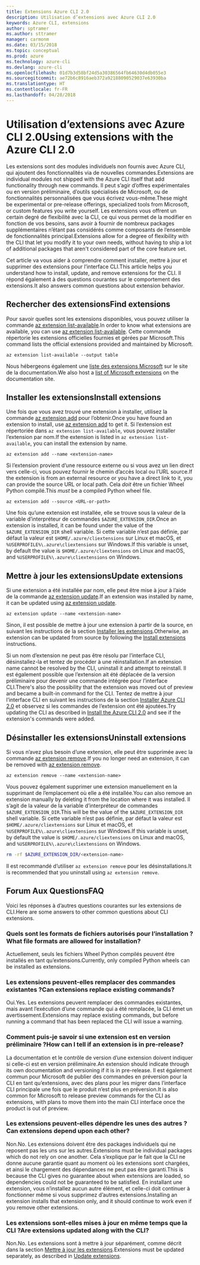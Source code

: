 ```yaml
---
title: Extensions Azure CLI 2.0
description: Utilisation d’extensions avec Azure CLI 2.0
keywords: Azure CLI, extensions
author: sptramer
ms.author: sttramer
manager: carmonm
ms.date: 03/15/2018
ms.topic: conceptual
ms.prod: azure
ms.technology: azure-cli
ms.devlang: azure-cli
ms.openlocfilehash: 01d7b3d58bf24d5a30386564fb64630d4db055e3
ms.sourcegitcommit: ae72b6c8916aeb372a92188090529037e63930ba
ms.translationtype: HT
ms.contentlocale: fr-FR
ms.lasthandoff: 04/28/2018
---
```

# <a name="using-extensions-with-the-azure-cli-20"></a><span data-ttu-id="952b5-104">Utilisation d’extensions avec Azure CLI 2.0</span><span class="sxs-lookup"><span data-stu-id="952b5-104">Using extensions with the Azure CLI 2.0</span></span>

<span data-ttu-id="952b5-105">Les extensions sont des modules individuels non fournis avec Azure CLI, qui ajoutent des fonctionnalités via de nouvelles commandes.</span><span class="sxs-lookup"><span data-stu-id="952b5-105">Extensions are individual modules not shipped with the Azure CLI itself that add functionality through new commands.</span></span> <span data-ttu-id="952b5-106">Il peut s’agir d’offres expérimentales ou en version préliminaire, d’outils spécialisés de Microsoft, ou de fonctionnalités personnalisées que vous écrivez vous-même.</span><span class="sxs-lookup"><span data-stu-id="952b5-106">These might be experimental or pre-release offerings, specialized tools from Microsoft, or custom features you write yourself.</span></span> <span data-ttu-id="952b5-107">Les extensions vous offrent un certain degré de flexibilité avec la CLI, ce qui vous permet de la modifier en fonction de vos besoins, sans avoir à fournir de nombreux packages supplémentaires n’étant pas considérés comme composants de l’ensemble de fonctionnalités principal.</span><span class="sxs-lookup"><span data-stu-id="952b5-107">Extensions allow for a degree of flexibility with the CLI that let you modify it to your own needs, without having to ship a lot of additional packages that aren't considered part of the core feature set.</span></span>

<span data-ttu-id="952b5-108">Cet article va vous aider à comprendre comment installer, mettre à jour et supprimer des extensions pour l’interface CLI.</span><span class="sxs-lookup"><span data-stu-id="952b5-108">This article helps you understand how to install, update, and remove extensions for the CLI.</span></span> <span data-ttu-id="952b5-109">Il répond également à des questions courantes sur le comportement des extensions.</span><span class="sxs-lookup"><span data-stu-id="952b5-109">It also answers common questions about extension behavior.</span></span>

## <a name="find-extensions"></a><span data-ttu-id="952b5-110">Rechercher des extensions</span><span class="sxs-lookup"><span data-stu-id="952b5-110">Find extensions</span></span>

<span data-ttu-id="952b5-111">Pour savoir quelles sont les extensions disponibles, vous pouvez utiliser la commande [az extension list-available](/cli/azure/extension#az-extension-list-available).</span><span class="sxs-lookup"><span data-stu-id="952b5-111">In order to know what extensions are available, you can use [az extension list-available](/cli/azure/extension#az-extension-list-available).</span></span> <span data-ttu-id="952b5-112">Cette commande répertorie les extensions officielles fournies et gérées par Microsoft.</span><span class="sxs-lookup"><span data-stu-id="952b5-112">This command lists the official extensions provided and maintained by Microsoft.</span></span>

```azurecli
az extension list-available --output table
```

<span data-ttu-id="952b5-113">Nous hébergeons également une [liste des extensions Microsoft](azure-cli-extensions-list.md) sur le site de la documentation.</span><span class="sxs-lookup"><span data-stu-id="952b5-113">We also host a [list of Microsoft extensions](azure-cli-extensions-list.md) on the documentation site.</span></span>

## <a name="install-extensions"></a><span data-ttu-id="952b5-114">Installer les extensions</span><span class="sxs-lookup"><span data-stu-id="952b5-114">Install extensions</span></span>

<span data-ttu-id="952b5-115">Une fois que vous avez trouvé une extension à installer, utilisez la commande [az extension add](https://docs.microsoft.com/en-us/cli/azure/extension#az-extension-add) pour l’obtenir.</span><span class="sxs-lookup"><span data-stu-id="952b5-115">Once you have found an extension to install, use [az extension add](https://docs.microsoft.com/en-us/cli/azure/extension#az-extension-add) to get it.</span></span> <span data-ttu-id="952b5-116">Si l’extension est répertoriée dans `az extension list-available`, vous pouvez installer l’extension par nom.</span><span class="sxs-lookup"><span data-stu-id="952b5-116">If the extension is listed in `az extension list-available`, you can install the extension by name.</span></span>

```azurecli
az extension add --name <extension-name>
```

<span data-ttu-id="952b5-117">Si l’extension provient d’une ressource externe ou si vous avez un lien direct vers celle-ci, vous pouvez fournir le chemin d’accès local ou l’URL source.</span><span class="sxs-lookup"><span data-stu-id="952b5-117">If the extension is from an external resource or you have a direct link to it, you can provide the source URL or local path.</span></span> <span data-ttu-id="952b5-118">Cela _doit_ être un fichier Wheel Python compilé.</span><span class="sxs-lookup"><span data-stu-id="952b5-118">This _must_ be a compiled Python wheel file.</span></span>

```azurecli
az extension add --source <URL-or-path>
```

<span data-ttu-id="952b5-119">Une fois qu’une extension est installée, elle se trouve sous la valeur de la variable d’interpréteur de commandes `$AZURE_EXTENSION_DIR`.</span><span class="sxs-lookup"><span data-stu-id="952b5-119">Once an extension is installed, it can be found under the value of the `$AZURE_EXTENSION_DIR` shell variable.</span></span> <span data-ttu-id="952b5-120">Si cette variable n’est pas définie, par défaut la valeur est `$HOME/.azure/cliextensions` sur Linux et macOS, et `%USERPROFILE%\.azure\cliextensions` sur Windows.</span><span class="sxs-lookup"><span data-stu-id="952b5-120">If this variable is unset, by default the value is `$HOME/.azure/cliextensions` on Linux and macOS, and `%USERPROFILE%\.azure\cliextensions` on Windows.</span></span>

## <a name="update-extensions"></a><span data-ttu-id="952b5-121">Mettre à jour les extensions</span><span class="sxs-lookup"><span data-stu-id="952b5-121">Update extensions</span></span>

<span data-ttu-id="952b5-122">Si une extension a été installée par nom, elle peut être mise à jour à l’aide de la commande [az extension update](https://docs.microsoft.com/en-us/cli/azure/extension#az-extension-update).</span><span class="sxs-lookup"><span data-stu-id="952b5-122">If an extension was installed by name, it can be updated using [az extension update](https://docs.microsoft.com/en-us/cli/azure/extension#az-extension-update).</span></span>

```azurecli
az extension update --name <extension-name>
```

<span data-ttu-id="952b5-123">Sinon, il est possible de mettre à jour une extension à partir de la source, en suivant les instructions de la section [Installer les extensions](#install-extensions).</span><span class="sxs-lookup"><span data-stu-id="952b5-123">Otherwise, an extension can be updated from source by following the [Install extensions](#install-extensions) instructions.</span></span>

<span data-ttu-id="952b5-124">Si un nom d’extension ne peut pas être résolu par l’interface CLI, désinstallez-la et tentez de procéder à une réinstallation.</span><span class="sxs-lookup"><span data-stu-id="952b5-124">If an extension name cannot be resolved by the CLI, uninstall it and attempt to reinstall.</span></span> <span data-ttu-id="952b5-125">Il est également possible que l’extension ait été déplacée de la version préliminaire pour devenir une commande intégrée pour l’interface CLI.</span><span class="sxs-lookup"><span data-stu-id="952b5-125">There's also the possibility that the extension was moved out of preview and became a built-in command for the CLI.</span></span> <span data-ttu-id="952b5-126">Tentez de mettre à jour l’interface CLI en suivant les instructions de la section [Installer Azure CLI 2.0](install-azure-cli.md) et observez si les commandes de l’extension ont été ajoutées.</span><span class="sxs-lookup"><span data-stu-id="952b5-126">Try updating the CLI as described in [Install the Azure CLI 2.0](install-azure-cli.md) and see if the extension's commands were added.</span></span> 

## <a name="uninstall-extensions"></a><span data-ttu-id="952b5-127">Désinstaller les extensions</span><span class="sxs-lookup"><span data-stu-id="952b5-127">Uninstall extensions</span></span>

<span data-ttu-id="952b5-128">Si vous n’avez plus besoin d’une extension, elle peut être supprimée avec la commande [az extension remove](https://docs.microsoft.com/en-us/cli/azure/extension#az-extension-remove).</span><span class="sxs-lookup"><span data-stu-id="952b5-128">If you no longer need an extension, it can be removed with [az extension remove](https://docs.microsoft.com/en-us/cli/azure/extension#az-extension-remove).</span></span>

```azurecli
az extension remove --name <extension-name>
```

<span data-ttu-id="952b5-129">Vous pouvez également supprimer une extension manuellement en la supprimant de l’emplacement où elle a été installée.</span><span class="sxs-lookup"><span data-stu-id="952b5-129">You can also remove an extension manually by deleting it from the location where it was installed.</span></span> <span data-ttu-id="952b5-130">Il s’agit de la valeur de la variable d’interpréteur de commandes `$AZURE_EXTENSION_DIR`.</span><span class="sxs-lookup"><span data-stu-id="952b5-130">This will be the value of the `$AZURE_EXTENSION_DIR` shell variable.</span></span> <span data-ttu-id="952b5-131">Si cette variable n’est pas définie, par défaut la valeur est `$HOME/.azure/cliextensions` sur Linux et macOS, et `%USERPROFILE%\.azure\cliextensions` sur Windows.</span><span class="sxs-lookup"><span data-stu-id="952b5-131">If this variable is unset, by default the value is `$HOME/.azure/cliextensions` on Linux and macOS, and `%USERPROFILE%\.azure\cliextensions` on Windows.</span></span>

```bash
rm -rf $AZURE_EXTENSION_DIR/<extension-name>
```

<span data-ttu-id="952b5-132">Il est recommandé d’utiliser `az extension remove` pour les désinstallations.</span><span class="sxs-lookup"><span data-stu-id="952b5-132">It is recommended that you uninstall using `az extension remove`.</span></span>

## <a name="faq"></a><span data-ttu-id="952b5-133">Forum Aux Questions</span><span class="sxs-lookup"><span data-stu-id="952b5-133">FAQ</span></span>

<span data-ttu-id="952b5-134">Voici les réponses à d’autres questions courantes sur les extensions de CLI.</span><span class="sxs-lookup"><span data-stu-id="952b5-134">Here are some answers to other common questions about CLI extensions.</span></span>

### <a name="what-file-formats-are-allowed-for-installation"></a><span data-ttu-id="952b5-135">Quels sont les formats de fichiers autorisés pour l’installation ?</span><span class="sxs-lookup"><span data-stu-id="952b5-135">What file formats are allowed for installation?</span></span>

<span data-ttu-id="952b5-136">Actuellement, seuls les fichiers Wheel Python compilés peuvent être installés en tant qu’extensions.</span><span class="sxs-lookup"><span data-stu-id="952b5-136">Currently, only compiled Python wheels can be installed as extensions.</span></span>

### <a name="can-extensions-replace-existing-commands"></a><span data-ttu-id="952b5-137">Les extensions peuvent-elles remplacer des commandes existantes ?</span><span class="sxs-lookup"><span data-stu-id="952b5-137">Can extensions replace existing commands?</span></span>

<span data-ttu-id="952b5-138">Oui.</span><span class="sxs-lookup"><span data-stu-id="952b5-138">Yes.</span></span> <span data-ttu-id="952b5-139">Les extensions peuvent remplacer des commandes existantes, mais avant l’exécution d’une commande qui a été remplacée, la CLI émet un avertissement.</span><span class="sxs-lookup"><span data-stu-id="952b5-139">Extensions may replace existing commands, but before running a command that has been replaced the CLI will issue a warning.</span></span>

### <a name="how-can-i-tell-if-an-extension-is-in-pre-release"></a><span data-ttu-id="952b5-140">Comment puis-je savoir si une extension est en version préliminaire ?</span><span class="sxs-lookup"><span data-stu-id="952b5-140">How can I tell if an extension is in pre-release?</span></span>

<span data-ttu-id="952b5-141">La documentation et le contrôle de version d’une extension doivent indiquer si celle-ci est en version préliminaire.</span><span class="sxs-lookup"><span data-stu-id="952b5-141">An extension should indicate through its own documentation and versioning if it is in pre-release.</span></span> <span data-ttu-id="952b5-142">Il est également commun pour Microsoft de publier des commandes en préversion pour la CLI en tant qu’extensions, avec des plans pour les migrer dans l’interface CLI principale une fois que le produit n’est plus en préversion.</span><span class="sxs-lookup"><span data-stu-id="952b5-142">It is also common for Microsoft to release preview commands for the CLI as extensions, with plans to move them into the main CLI interface once the product is out of preview.</span></span>

### <a name="can-extensions-depend-upon-each-other"></a><span data-ttu-id="952b5-143">Les extensions peuvent-elles dépendre les unes des autres ?</span><span class="sxs-lookup"><span data-stu-id="952b5-143">Can extensions depend upon each other?</span></span>

<span data-ttu-id="952b5-144">Non.</span><span class="sxs-lookup"><span data-stu-id="952b5-144">No.</span></span> <span data-ttu-id="952b5-145">Les extensions doivent être des packages individuels qui ne reposent pas les uns sur les autres.</span><span class="sxs-lookup"><span data-stu-id="952b5-145">Extensions must be individual packages which do not rely on one another.</span></span> <span data-ttu-id="952b5-146">Cela s’explique par le fait que la CLI ne donne aucune garantie quant au moment où les extensions sont chargées, et ainsi le chargement des dépendances ne peut pas être garanti.</span><span class="sxs-lookup"><span data-stu-id="952b5-146">This is because the CLI gives no guarantee about when extensions are loaded, so dependencies could not be guaranteed to be satisfied.</span></span> <span data-ttu-id="952b5-147">En installant une extension, vous n’installez aucun autre élément, et celle-ci doit continuer à fonctionner même si vous supprimez d’autres extensions.</span><span class="sxs-lookup"><span data-stu-id="952b5-147">Installing an extension installs that extension only, and it should continue to work even if you remove other extensions.</span></span>

### <a name="are-extensions-updated-along-with-the-cli"></a><span data-ttu-id="952b5-148">Les extensions sont-elles mises à jour en même temps que la CLI ?</span><span class="sxs-lookup"><span data-stu-id="952b5-148">Are extensions updated along with the CLI?</span></span>

<span data-ttu-id="952b5-149">Non.</span><span class="sxs-lookup"><span data-stu-id="952b5-149">No.</span></span> <span data-ttu-id="952b5-150">Les extensions sont à mettre à jour séparément, comme décrit dans la section [Mettre à jour les extensions](#update-extensions).</span><span class="sxs-lookup"><span data-stu-id="952b5-150">Extensions must be updated separately, as described in [Update extensions](#update-extensions).</span></span>
